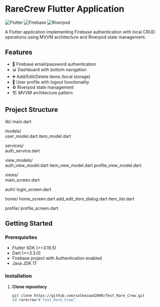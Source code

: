 # RareCrew Flutter Application

![Flutter](https://img.shields.io/badge/Flutter-3.19.5-blue)
![Firebase](https://img.shields.io/badge/Firebase-Cloud_Auth-orange)
![Riverpod](https://img.shields.io/badge/State_Management-Riverpod-green)

A Flutter application implementing Firebase authentication with local CRUD operations using MVVM architecture and Riverpod state management.

## Features

- 🔐 Firebase email/password authentication
- 📊 Dashboard with bottom navigation
- ➕ Add/Edit/Delete items (local storage)
- 👤 User profile with logout functionality
- ♻️ Riverpod state management
- 🏗️ MVVM architecture pattern

## Project Structure
lib/
main.dart

models/                         
user_model.dart
item_model.dart

services/                        
auth_service.dart

view_models/                    
auth_view_model.dart
item_view_model.dart
profile_view_model.dart

views/                           
main_screen.dart

auth/
login_screen.dart

home/
home_screen.dart
add_edit_item_dialog.dart
item_list.dart

profile/
profile_screen.dart

## Getting Started

### Prerequisites

- Flutter SDK (>=3.19.5)
- Dart (>=3.3.0)
- Firebase project with Authentication enabled
- Java JDK 17

### Installation

1. **Clone repository**
   ```bash
   git clone https://github.com/salmasaad2000/Test_Rare_Crew.git
   cd rarecrew"# Test_Rare_Crew" 
